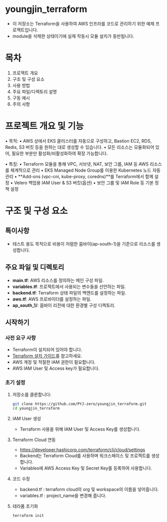 # youngjin_terraform

- 이 저장소는 Terraform을 사용하여 AWS 인프라를 코드로 관리하기 위한 예제 프로젝트입니다.
- module을 삭제한 상태이기에 실제 작동시 모듈 설치가 동반됩니다.

# 목차
 1. 프로젝트 개요 
 2. 구조 및 구성 요소
 3. 사용 방법
 4. 주요 파일/디렉토리 설명
 5. 구동 예시
 6. 주의 사항

# 프로젝트 개요 및 기능

• 목적:
 • AWS 상에서 EKS 클러스터를 자동으로 구성하고, Bastion EC2, RDS, Redis, S3 버킷 등을 원하는 대로 생성할 수 있습니다.
 • 모든 리소스는 모듈화되어 있어, 필요한 부분만 활성화/비활성화하여 확장 가능합니다.

• 특징:
 • Terraform 모듈을 통해 VPC, 서브넷, NAT, 보안 그룹, IAM 등 AWS 리소스를 체계적으로 관리
 • EKS Managed Node Group를 이용한 Kubernetes 노드 자동 관리
 • **Add-ons (vpc-cni, kube-proxy, coredns)**를 Terraform에서 함께 설정
 • Velero 백업용 IAM User & S3 버킷(옵션)
 • 보안 그룹 및 IAM Role 등 기본 정책 설정

# 구조 및 구성 요소

## 특이사항

- 테스트 용도 목적으로 비용이 저렴한 뭄바이(ap-south-1)을 기준으로 리소스를 생성합니다.

## 주요 파일 및 디렉토리

- **main.tf**: AWS 리소스를 정의하는 메인 구성 파일.
- **variables.tf**: 프로젝트에서 사용되는 변수들을 선언하는 파일.
- **backend.tf**: Terraform 상태 파일의 백엔드를 설정하는 파일.
- **aws.tf**: AWS 프로바이더를 설정하는 파일.
- **ap_south_1/**: 뭄바이 리전에 대한 환경별 구성 디렉토리.

## 시작하기

### 사전 요구 사항
- Terraform이 설치되어 있어야 합니다. 
- [Terraform 설치 가이드](https://developer.hashicorp.com/terraform/tutorials/aws-get-started/install-cli)를 참고하세요.
- AWS 계정 및 적절한 IAM 권한이 필요합니다.
- AWS IAM User 및 Access key가 필요합니다.

### 초기 설정

1. 저장소를 클론합니다:

   ```bash
   git clone https://github.com/PYJ-zero/youngjin_terraform.git
   cd youngjin_terraform

2. IAM User 생성
   - Terraform 사용을 위해 IAM User 및 Access Key를 생성합니다.

3. Terraform Cloud 연동
   - <https://developer.hashicorp.com/terraform/cli/cloud/settings>
   - Backend는 Terraform Cloud를 사용하며 워크스페이스 및 프로젝트를 생성합니다.
   - Variables에 AWS Access Key 및 Secret Key를 등록하여 사용합니다.

4. 코드 수정
   - backend.tf : terraform cloud의 org 및 workspace의 이름을 넣어줍니다.
   - variables.tf :  project_name을 변경해 줍니다.

5. 테라폼 초기화

   ```bash
   terraform init
